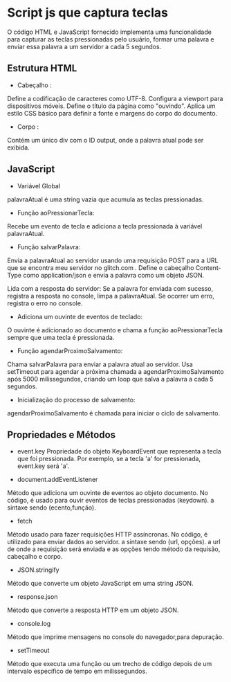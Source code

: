 # Script js que captura teclas 

O código HTML e JavaScript fornecido implementa uma funcionalidade para capturar as teclas pressionadas pelo usuário,
formar uma palavra e enviar essa palavra a um servidor a cada 5 segundos. 

## Estrutura HTML
- Cabeçalho :

Define a codificação de caracteres como UTF-8.
Configura a viewport para dispositivos móveis.
Define o título da página como "ouvindo".
Aplica um estilo CSS básico para definir a fonte e margens do corpo do documento.

- Corpo :

Contém um único div com o ID output, onde a palavra atual pode ser exibida.

## JavaScript
- Variável Global

palavraAtual é uma string vazia que acumula as teclas pressionadas.
- Função aoPressionarTecla:

Recebe um evento de tecla e adiciona a tecla pressionada à variável palavraAtual.

- Função salvarPalavra:

Envia a palavraAtual ao servidor usando uma requisição POST para a URL que se encontra meu servidor no glitch.com .
Define o cabeçalho Content-Type como application/json e envia a palavra como um objeto JSON.

Lida com a resposta do servidor:
Se a palavra for enviada com sucesso, registra a resposta no console, limpa a palavraAtual.
Se ocorrer um erro, registra o erro no console.
- Adiciona um ouvinte de eventos de teclado:

O ouvinte é adicionado ao documento e chama a função aoPressionarTecla sempre que uma tecla é pressionada.
- Função agendarProximoSalvamento:

Chama salvarPalavra para enviar a palavra atual ao servidor.
Usa setTimeout para agendar a próxima chamada a agendarProximoSalvamento após 5000 milissegundos,
criando um loop que salva a palavra a cada 5 segundos.
- Inicialização do processo de salvamento:

agendarProximoSalvamento é chamada para iniciar o ciclo de salvamento.

## Propriedades e Métodos

- event.key
Propriedade do objeto KeyboardEvent que representa a tecla que foi pressionada. 
Por exemplo, se a tecla 'a' for pressionada, event.key será 'a'.

- document.addEventListener

Método que adiciona um ouvinte de eventos ao objeto documento.
No código, é usado para ouvir eventos de teclas pressionadas (keydown).
a sintaxe sendo (ecento,função).

- fetch

Método usado para fazer requisições HTTP assíncronas. No código, é utilizado para enviar dados ao servidor.
a sintaxe sendo (url, opções). a url de onde a requisição será enviada e as opções tendo método da requisão,
cabeçalho e corpo.

- JSON.stringify

Método que converte um objeto JavaScript em uma string JSON.

- response.json

Método que converte a resposta HTTP em um objeto JSON.

- console.log

Método que imprime mensagens no console do navegador,para depuração.

- setTimeout

Método que executa uma função ou um trecho de código depois de um intervalo específico de tempo em milissegundos.


